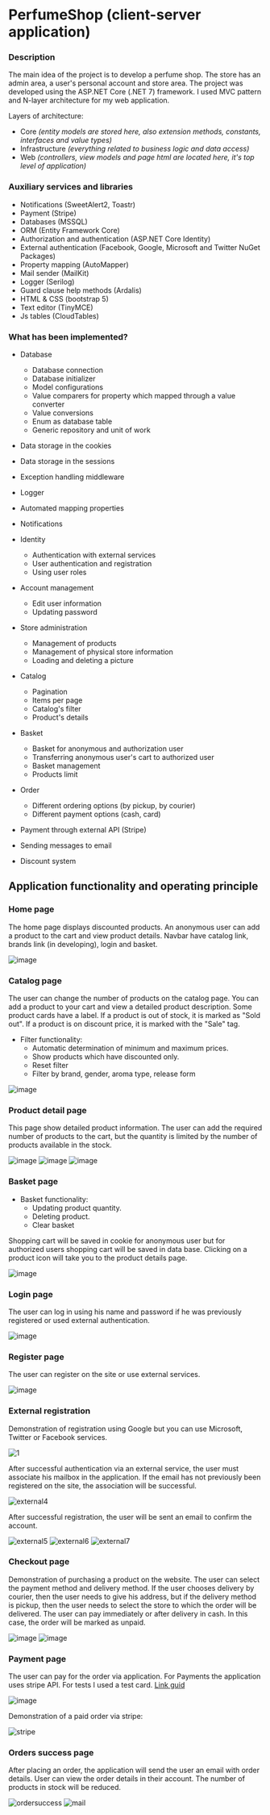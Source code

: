 # PerfumeShop (client-server application) 

### Description 

The main idea of the project is to develop a perfume shop.
The store has an admin area, a user's personal account and store area.
The project was developed using the ASP.NET Core (.NET 7) framework.
I used MVC pattern and N-layer architecture for my web application.

Layers of architecture: 
- Core *(entity models are stored here, also extension methods, constants, interfaces and value types)*
- Infrastructure *(everything related to business logic and data access)*
- Web *(controllers, view models and page html are located here, it's top level of application)*

### Auxiliary services and libraries

- Notifications (SweetAlert2, Toastr)
- Payment (Stripe)
- Databases (MSSQL)
- ORM (Entity Framework Core)
- Authorization and authentication (ASP.NET Core Identity)
- External authentication (Facebook, Google, Microsoft and Twitter NuGet Packages)
- Property mapping (AutoMapper)
- Mail sender (MailKit)
- Logger (Serilog)
- Guard clause help methods (Ardalis)
- HTML & CSS (bootstrap 5)
- Text editor (TinyMCE)
- Js tables (CloudTables)

### What has been implemented?

- Database
  - Database connection
  - Database initializer
  - Model сonfigurations
  - Value comparers for property which mapped through a value converter
  - Value conversions
  - Enum as database table
  - Generic repository and unit of work
    
- Data storage in the cookies
- Data storage in the sessions
- Exception handling middleware
- Logger
- Automated mapping properties
- Notifications

- Identity
  - Authentication with external services
  - User authentication and registration
  - Using user roles

- Account management
  - Edit user information
  - Updating password

- Store administration
  - Management of products
  - Management of physical store information
  - Loading and deleting a picture

- Catalog
  - Pagination
  - Items per page
  - Catalog's filter
  - Product's details

- Basket
  - Basket for anonymous and authorization user
  - Transferring anonymous user's cart to authorized user
  - Basket management
  - Products limit

- Order
   - Different ordering options (by pickup, by courier)
   - Different payment options (cash, card)
     
- Payment through external API (Stripe)
- Sending messages to email
- Discount system

## Application functionality and operating principle

### Home page
The home page displays discounted products. An anonymous user can add a product to the cart and view product details.
Navbar have catalog link, brands link (in developing), login and basket.

![image](https://github.com/Grizzly-pride/PerfumeShop/assets/35379801/64b59bb1-3c70-4ae6-9a0f-d0fe5f0dc204)

### Catalog page
The user can change the number of products on the catalog page.
You can add a product to your cart and view a detailed product description.
Some product cards have a label. If a product is out of stock, it is marked as "Sold out".
If a product is on discount price, it is marked with the "Sale" tag.

- Filter functionality:
  - Automatic determination of minimum and maximum prices.
  - Show products which have discounted only.
  - Reset filter
  - Filter by brand, gender, aroma type, release form
    
![image](https://github.com/Grizzly-pride/PerfumeShop/assets/35379801/3feefab0-0683-4eb8-9bf8-ed0fa3df33c1)


### Product detail page
This page show detailed product information.
The user can add the required number of products to the cart, but the quantity is limited by the number of products available in the stock.

![image](https://github.com/Grizzly-pride/PerfumeShop/assets/35379801/0a1b4ff9-39d0-4dba-804d-1122566016e9)
![image](https://github.com/Grizzly-pride/PerfumeShop/assets/35379801/4dd30e56-31aa-4b67-9e16-12a6c56692f2)
![image](https://github.com/Grizzly-pride/PerfumeShop/assets/35379801/9f6123f3-f30e-4b3d-bb23-a5326567a902)


### Basket page
- Basket functionality:
  - Updating product quantity.
  - Deleting product.
  - Clear basket

Shopping cart will be saved in cookie for anonymous user but for authorized users shopping cart will be saved in data base.
Clicking on a product icon will take you to the product details page.

![image](https://github.com/Grizzly-pride/PerfumeShop/assets/35379801/a6d2d0df-92d6-445e-b317-440d43fb9ca4)

### Login page
The user can log in using his name and password if he was previously registered or used external authentication.

![image](https://github.com/Grizzly-pride/PerfumeShop/assets/35379801/c9d43669-6c11-4d9c-9a80-87e2cc69e99d)

### Register page
The user can register on the site or use external services.

![image](https://github.com/Grizzly-pride/PerfumeShop/assets/35379801/8a3dfce0-5f9e-4721-9ed9-847168413908)

### External registration
Demonstration of registration using Google but you can use Microsoft, Twitter or Facebook services. 

![1](https://github.com/Grizzly-pride/PerfumeShop/assets/35379801/8590e07b-4cab-4894-8e7c-8958fc5ef2dd)

After successful authentication via an external service, the user must associate his mailbox in the application.
If the email has not previously been registered on the site, the association will be successful.

![external4](https://github.com/Grizzly-pride/PerfumeShop/assets/35379801/8f0a33a5-c4fd-4fda-a66f-9db063510c47)

After successful registration, the user will be sent an email to confirm the account.

![external5](https://github.com/Grizzly-pride/PerfumeShop/assets/35379801/ca39a803-c402-4d5a-9263-540c9440167e)
![external6](https://github.com/Grizzly-pride/PerfumeShop/assets/35379801/7601bbd2-0e79-4074-aa47-f50e1b6b966f)
![external7](https://github.com/Grizzly-pride/PerfumeShop/assets/35379801/2f90e8d3-b90b-437f-a7d2-bef38f1ffae0)

### Checkout page
Demonstration of purchasing a product on the website. The user can select the payment method and delivery method.
If the user chooses delivery by courier, then the user needs to give his address, but if the delivery method is pickup,
then the user needs to select the store to which the order will be delivered.
The user can pay immediately or after delivery in cash. In this case, the order will be marked as unpaid.

![image](https://github.com/Grizzly-pride/PerfumeShop/assets/35379801/895662a3-7e5a-4d9e-8716-2d590a77c776)
![image](https://github.com/Grizzly-pride/PerfumeShop/assets/35379801/ae854850-0a24-46bd-a74e-e6f09eb72222)

### Payment page
The user can pay for the order via application. For Payments the application uses stripe API.
For tests I used a test card. 
[Link guid](https://stripe.com/docs/testing)

![image](https://github.com/Grizzly-pride/PerfumeShop/assets/35379801/33cdc214-f474-4964-945b-3e5b61ca4232)

Demonstration of a paid order via stripe:

![stripe](https://github.com/Grizzly-pride/PerfumeShop/assets/35379801/46f79b33-c456-4874-9484-2d8ef6ffee71)


### Orders success page
After placing an order, the application will send the user an email with order details.
User can view the order details in their account.
The number of products in stock will be reduced.

![ordersuccess](https://github.com/Grizzly-pride/PerfumeShop/assets/35379801/16fdd623-487f-4be9-ad86-0ef9e0c95b9e)
![mail](https://github.com/Grizzly-pride/PerfumeShop/assets/35379801/a2d1e525-af4c-43a2-9087-77499b683438)











